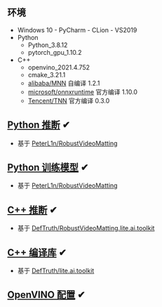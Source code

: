 ## 环境

- Windows 10 - PyCharm - CLion - VS2019
- Python
  - Python_3.8.12
  - pytorch_gpu_1.10.2
- C++
  - openvino_2021.4.752
  - cmake_3.21.1
  - [alibaba/MNN](https://github.com/alibaba/MNN) 自编译 1.2.1
  - [microsoft/onnxruntime](https://github.com/Microsoft/onnxruntime) 官方编译 1.10.0
  - [Tencent/TNN](https://github.com/Tencent/TNN) 官方编译 0.3.0

## [Python 推断](./RVM_infer/) ✔

- 基于 [PeterL1n/RobustVideoMatting](https://github.com/PeterL1n/RobustVideoMatting)

## [Python 训练模型](./train_demo/) ✔

- 基于 [PeterL1n/RobustVideoMatting](https://github.com/PeterL1n/RobustVideoMatting)

## [C++ 推断](./RVM_lite.ai.toolkit_Window_1.0/) ✔

- 基于 [DefTruth/RobustVideoMatting.lite.ai.toolkit](https://github.com/DefTruth/RobustVideoMatting.lite.ai.toolkit)

## [C++ 编译库](./编译库文件_lite_Window/) ✔

- 基于 [DefTruth/lite.ai.toolkit](https://github.com/DefTruth/lite.ai.toolkit)

## [OpenVINO 配置](./OpenVINO配置/) ✔
